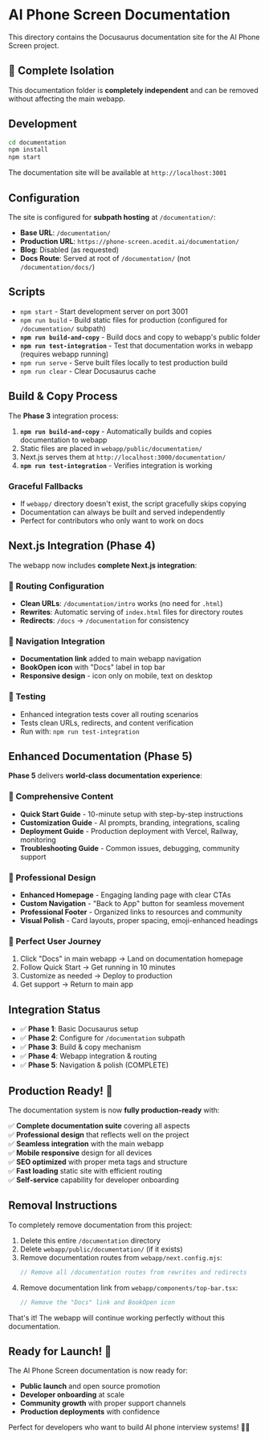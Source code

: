 # AI Phone Screen Documentation

This directory contains the Docusaurus documentation site for the AI Phone Screen project.

## 🔗 Complete Isolation

This documentation folder is **completely independent** and can be removed without affecting the main webapp.

## Development

```bash
cd documentation
npm install
npm start
```

The documentation site will be available at `http://localhost:3001`

## Configuration

The site is configured for **subpath hosting** at `/documentation/`:

- **Base URL**: `/documentation/`
- **Production URL**: `https://phone-screen.acedit.ai/documentation/`
- **Blog**: Disabled (as requested)
- **Docs Route**: Served at root of `/documentation/` (not `/documentation/docs/`)

## Scripts

- `npm start` - Start development server on port 3001
- `npm run build` - Build static files for production (configured for `/documentation/` subpath)
- **`npm run build-and-copy`** - Build docs and copy to webapp's public folder
- **`npm run test-integration`** - Test that documentation works in webapp (requires webapp running)
- `npm run serve` - Serve built files locally to test production build
- `npm run clear` - Clear Docusaurus cache

## Build & Copy Process

The **Phase 3** integration process:

1. **`npm run build-and-copy`** - Automatically builds and copies documentation to webapp
2. Static files are placed in `webapp/public/documentation/`
3. Next.js serves them at `http://localhost:3000/documentation/`
4. **`npm run test-integration`** - Verifies integration is working

### Graceful Fallbacks

- If `webapp/` directory doesn't exist, the script gracefully skips copying
- Documentation can always be built and served independently
- Perfect for contributors who only want to work on docs

## Next.js Integration (Phase 4)

The webapp now includes **complete Next.js integration**:

### 🔧 Routing Configuration
- **Clean URLs**: `/documentation/intro` works (no need for `.html`)
- **Rewrites**: Automatic serving of `index.html` files for directory routes
- **Redirects**: `/docs` → `/documentation` for consistency

### 🧭 Navigation Integration
- **Documentation link** added to main webapp navigation
- **BookOpen icon** with "Docs" label in top bar
- **Responsive design** - icon only on mobile, text on desktop

### 🧪 Testing
- Enhanced integration tests cover all routing scenarios
- Tests clean URLs, redirects, and content verification
- Run with: `npm run test-integration`

## Enhanced Documentation (Phase 5)

**Phase 5** delivers **world-class documentation experience**:

### 📝 Comprehensive Content
- **Quick Start Guide** - 10-minute setup with step-by-step instructions
- **Customization Guide** - AI prompts, branding, integrations, scaling
- **Deployment Guide** - Production deployment with Vercel, Railway, monitoring
- **Troubleshooting Guide** - Common issues, debugging, community support

### 🎨 Professional Design
- **Enhanced Homepage** - Engaging landing page with clear CTAs
- **Custom Navigation** - "Back to App" button for seamless movement
- **Professional Footer** - Organized links to resources and community
- **Visual Polish** - Card layouts, proper spacing, emoji-enhanced headings

### 🧭 Perfect User Journey
1. Click "Docs" in main webapp → Land on documentation homepage
2. Follow Quick Start → Get running in 10 minutes
3. Customize as needed → Deploy to production
4. Get support → Return to main app

## Integration Status

- ✅ **Phase 1**: Basic Docusaurus setup 
- ✅ **Phase 2**: Configure for `/documentation` subpath
- ✅ **Phase 3**: Build & copy mechanism
- ✅ **Phase 4**: Webapp integration & routing
- ✅ **Phase 5**: Navigation & polish (COMPLETE)

## Production Ready! 🚀

The documentation system is now **fully production-ready** with:

✅ **Complete documentation suite** covering all aspects  
✅ **Professional design** that reflects well on the project  
✅ **Seamless integration** with the main webapp  
✅ **Mobile responsive** design for all devices  
✅ **SEO optimized** with proper meta tags and structure  
✅ **Fast loading** static site with efficient routing  
✅ **Self-service** capability for developer onboarding  

## Removal Instructions

To completely remove documentation from this project:

1. Delete this entire `/documentation` directory
2. Delete `webapp/public/documentation/` (if it exists)
3. Remove documentation routes from `webapp/next.config.mjs`:
   ```javascript
   // Remove all /documentation routes from rewrites and redirects
   ```
4. Remove documentation link from `webapp/components/top-bar.tsx`:
   ```jsx
   // Remove the "Docs" link and BookOpen icon
   ```

That's it! The webapp will continue working perfectly without this documentation.

## Ready for Launch! 🎉

The AI Phone Screen documentation is now ready for:
- **Public launch** and open source promotion
- **Developer onboarding** at scale  
- **Community growth** with proper support channels
- **Production deployments** with confidence

Perfect for developers who want to build AI phone interview systems! 🤖📞
